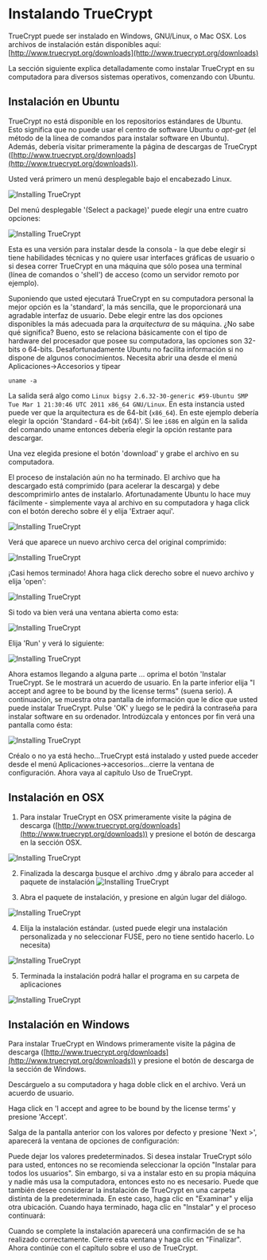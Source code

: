 Instalando TrueCrypt
====================

TrueCrypt puede ser instalado en Windows, GNU/Linux, o Mac OSX. Los archivos de instalación están disponibles aquí: [http://www.truecrypt.org/downloads](http://www.truecrypt.org/downloads)

La sección siguiente explica detalladamente como instalar TrueCrypt en su computadora para diversos sistemas operativos, comenzando con Ubuntu.

Instalación en Ubuntu
---------------------

TrueCrypt no está disponible en los repositorios estándares de Ubuntu. Esto significa que no puede usar el centro de software Ubuntu o *apt-get* (el método de la línea de comandos para instalar software en Ubuntu). Además, debería visitar primeramente la página de descargas de TrueCrypt ([http://www.truecrypt.org/downloads](http://www.truecrypt.org/downloads)).

Usted verá primero un menú desplegable bajo el encabezado Linux.

![Installing TrueCrypt](tc_001.png)

Del menú desplegable '(Select a package)' puede elegir una entre cuatro opciones:

![Installing TrueCrypt](tc_002.png)

Esta es una versión para instalar desde la consola - la que debe elegir si tiene habilidades técnicas y no quiere usar interfaces gráficas de usuario o si desea correr TrueCrypt en una máquina que sólo posea una terminal (línea de comandos o 'shell') de acceso (como un servidor remoto por ejemplo).

Suponiendo que usted ejecutará TrueCrypt en su computadora personal la mejor opción es la 'standard', la más sencilla, que le proporcionará una agradable interfaz de usuario. Debe elegir  entre las dos opciones disponibles la más adecuada para la *arquitectura* de su máquina. ¿No sabe qué significa? Bueno, esto se relaciona básicamente con el tipo de hardware del procesador que posee su computadora, las opciones son 32-bits o 64-bits. Desafortunadamente Ubuntu no facilita información si no dispone de algunos conocimientos. Necesita abrir una desde el menú Aplicaciones->Accesorios y tipear

    uname -a

La salida será algo como `Linux bigsy 2.6.32-30-generic #59-Ubuntu SMP Tue Mar 1 21:30:46 UTC 2011 x86_64 GNU/Linux`. En esta instancia usted puede ver que la arquitectura es de 64-bit (`x86_64`). En este ejemplo debería elegir la opción 'Standard - 64-bit (x64)'. Si lee `i686` en algún en la salida del comando uname entonces debería elegir la opción restante para descargar.

Una vez elegida presione el botón 'download' y grabe el archivo en su computadora.

El proceso de instalación aún no ha terminado. El archivo que ha descargado está comprimido (para acelerar la descarga) y debe descomprimirlo antes de instalarlo. Afortunadamente Ubuntu lo hace muy fácilmente - simplemente vaya al archivo en su computadora y haga click con el botón derecho sobre él y elija 'Extraer aquí'.

![Installing TrueCrypt](tc_003.png)

Verá que aparece un nuevo archivo cerca del original comprimido:

![Installing TrueCrypt](tc_004.png)

¡Casi hemos terminado! Ahora haga click derecho sobre el nuevo archivo y elija 'open':

![Installing TrueCrypt](tc_005.png)

Si todo va bien verá una ventana abierta como esta:

![Installing TrueCrypt](tc_006.png)

Elija 'Run' y verá lo siguiente:

![Installing TrueCrypt](tc_007.png)

Ahora estamos llegando a alguna parte ... oprima el botón 'Instalar TrueCrypt. Se le mostrará un acuerdo de usuario. En la parte inferior elija "I accept and agree to be bound by the license terms" (suena serio). A continuación, se muestra otra pantalla de información que le dice que usted puede instalar TrueCrypt. Pulse 'OK' y luego se le pedirá la contraseña para instalar software en su ordenador. Introdúzcala y entonces por fin verá una pantalla como ésta:

![Installing TrueCrypt](tc_008.png)

Créalo o no ya está hecho...TrueCrypt está instalado y usted puede acceder desde el menú Aplicaciones->accesorios...cierre la ventana de configuración. Ahora vaya al capítulo Uso de TrueCrypt.

Instalación en OSX
------------------

 1. Para instalar TrueCrypt en OSX primeramente visite la página de descarga ([http://www.truecrypt.org/downloads](http://www.truecrypt.org/downloads)) y presione el botón de descarga en la sección OSX.

 ![Installing TrueCrypt](tc_009.jpg)

 2. Finalizada la descarga busque el archivo .dmg y ábralo para acceder al paquete de instalación
 ![Installing TrueCrypt](tc_010.jpg)

 3. Abra el paquete de instalación, y presione en algún lugar del diálogo.

 ![Installing TrueCrypt](tc_011.jpg)

 4. Elija la instalación estándar. (usted puede elegir una instalación personalizada y no seleccionar FUSE, pero no tiene sentido hacerlo. Lo necesita)

 ![Installing TrueCrypt](tc_012.jpg)

 5. Terminada la instalación podrá hallar el programa en su carpeta de aplicaciones

 ![Installing TrueCrypt](tc_013.jpg)

Instalación en Windows
----------------------

Para instalar TrueCrypt en Windows primeramente visite la página de descarga ([http://www.truecrypt.org/downloads](http://www.truecrypt.org/downloads)) y presione el botón de descarga de la sección de Windows.

Descárguelo a su computadora y haga doble click en el archivo. Verá un acuerdo de usuario.

Haga click en 'I accept and agree to be bound by the license terms' y presione 'Accept'.

Salga de la pantalla anterior con los valores por defecto y presione 'Next >', aparecerá la ventana de opciones de configuración:

Puede dejar los valores predeterminados. Si desea instalar TrueCrypt sólo para usted, entonces no se recomienda seleccionar la opción "Instalar para todos los usuarios". Sin embargo, si va a instalar esto en su propia máquina y nadie más usa la computadora, entonces esto no es necesario. Puede que también desee considerar la instalación de TrueCrypt en una carpeta distinta de la predeterminada. En este caso, haga clic en "Examinar" y elija otra ubicación. Cuando haya terminado, haga clic en "Instalar" y el proceso continuará:

Cuando se complete la instalación aparecerá una confirmación de se ha realizado correctamente. Cierre esta ventana y haga clic en "Finalizar". Ahora continúe con el capítulo sobre el uso de TrueCrypt.

